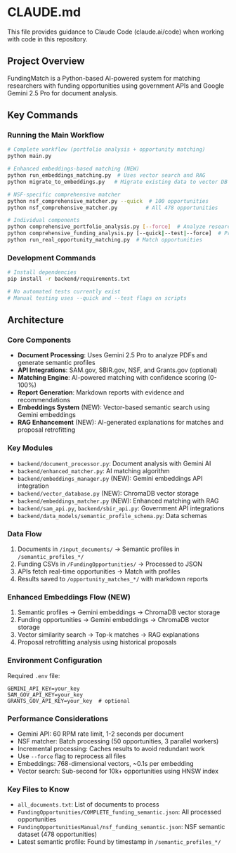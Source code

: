 # CLAUDE.md

This file provides guidance to Claude Code (claude.ai/code) when working with code in this repository.

## Project Overview

FundingMatch is a Python-based AI-powered system for matching researchers with funding opportunities using government APIs and Google Gemini 2.5 Pro for document analysis.

## Key Commands

### Running the Main Workflow
```bash
# Complete workflow (portfolio analysis + opportunity matching)
python main.py

# Enhanced embeddings-based matching (NEW)
python run_embeddings_matching.py  # Uses vector search and RAG
python migrate_to_embeddings.py   # Migrate existing data to vector DB

# NSF-specific comprehensive matcher
python nsf_comprehensive_matcher.py --quick  # 100 opportunities
python nsf_comprehensive_matcher.py         # All 478 opportunities

# Individual components
python comprehensive_portfolio_analysis.py [--force]  # Analyze research documents
python comprehensive_funding_analysis.py [--quick|--test|--force]  # Process funding CSVs
python run_real_opportunity_matching.py  # Match opportunities
```

### Development Commands
```bash
# Install dependencies
pip install -r backend/requirements.txt

# No automated tests currently exist
# Manual testing uses --quick and --test flags on scripts
```

## Architecture

### Core Components
- **Document Processing**: Uses Gemini 2.5 Pro to analyze PDFs and generate semantic profiles
- **API Integrations**: SAM.gov, SBIR.gov, NSF, and Grants.gov (optional)
- **Matching Engine**: AI-powered matching with confidence scoring (0-100%)
- **Report Generation**: Markdown reports with evidence and recommendations
- **Embeddings System** (NEW): Vector-based semantic search using Gemini embeddings
- **RAG Enhancement** (NEW): AI-generated explanations for matches and proposal retrofitting

### Key Modules
- `backend/document_processor.py`: Document analysis with Gemini AI
- `backend/enhanced_matcher.py`: AI matching algorithm
- `backend/embeddings_manager.py` (NEW): Gemini embeddings API integration
- `backend/vector_database.py` (NEW): ChromaDB vector storage
- `backend/embeddings_matcher.py` (NEW): Enhanced matching with RAG
- `backend/sam_api.py`, `backend/sbir_api.py`: Government API integrations
- `backend/data_models/semantic_profile_schema.py`: Data schemas

### Data Flow
1. Documents in `/input_documents/` → Semantic profiles in `/semantic_profiles_*/`
2. Funding CSVs in `/FundingOpportunities/` → Processed to JSON
3. APIs fetch real-time opportunities → Match with profiles
4. Results saved to `/opportunity_matches_*/` with markdown reports

### Enhanced Embeddings Flow (NEW)
1. Semantic profiles → Gemini embeddings → ChromaDB vector storage
2. Funding opportunities → Gemini embeddings → ChromaDB vector storage
3. Vector similarity search → Top-k matches → RAG explanations
4. Proposal retrofitting analysis using historical proposals

### Environment Configuration
Required `.env` file:
```
GEMINI_API_KEY=your_key
SAM_GOV_API_KEY=your_key
GRANTS_GOV_API_KEY=your_key  # optional
```

### Performance Considerations
- Gemini API: 60 RPM rate limit, 1-2 seconds per document
- NSF matcher: Batch processing (50 opportunities, 3 parallel workers)
- Incremental processing: Caches results to avoid redundant work
- Use `--force` flag to reprocess all files
- Embeddings: 768-dimensional vectors, ~0.1s per embedding
- Vector search: Sub-second for 10k+ opportunities using HNSW index

### Key Files to Know
- `all_documents.txt`: List of documents to process
- `FundingOpportunities/COMPLETE_funding_semantic.json`: All processed opportunities
- `FundingOpportunitiesManual/nsf_funding_semantic.json`: NSF semantic dataset (478 opportunities)
- Latest semantic profile: Found by timestamp in `/semantic_profiles_*/`